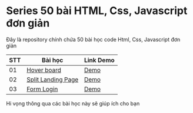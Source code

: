 # Series 50 bài HTML, Css, Javascript đơn giản
Đây là repository chính chứa 50 bài học code Html, Css, Javascript đơn giản

STT | Bài học | Link Demo
--- | ------- | ---------
01 | [Hover board](https://github.com/devjoyvn/50projects-fe/tree/master/hover_board) | [Demo](https://devjoyvn.github.io/50projects-fe/hover_board/index.html)
02 | [Split Landing Page](https://github.com/devjoyvn/50projects-fe/tree/master/split_landing_page) | [Demo](https://devjoyvn.github.io/50projects-fe/split_landing_page/index.html)
03| [Form Login](https://github.com/devjoyvn/50projects-fe/tree/master/form_login) | [Demo](https://devjoyvn.github.io/50projects-fe/form_login/index.html)

Hi vọng thông qua các bài học này sẽ giúp ích cho bạn